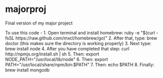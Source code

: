 majorproj
=========

Final version of my major project

To use this code - 1. Open terminal and install homebrew: ruby -e "$(curl -fsSL https://raw.github.com/mxcl/homebrew/go)"
                   2. After that, type: brew doctor (this makes sure the directory is working properly)
                   3. Next type: brew install node
                   4. After you have completed that step: curl http://npmjs.org/install.sh | sh
                   5. Then: export NODE_PATH="/usr/local/lib/node"
                   6. Then: export PATH="/usr/local/share/npm/bin:$PATH"
                   7. Then: echo $PATH
                   8. Finally: brew install mongodb
